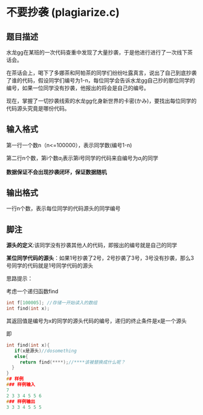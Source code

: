 # 不要抄袭 (plagiarize.c)

## 题目描述

水龙gg在某班的一次代码查重中发现了大量抄袭，于是他进行进行了一次线下茶话会。

在茶话会上，喝下了多娜茶和阿帕茶的同学们纷纷吐露真言，说出了自己到底抄袭了谁的代码，假设同学们编号为1-n，每位同学会告诉水龙gg自己抄的那位同学的编号，如果一位同学没有抄袭，他报出的将会是自己的编号。

现在，掌握了一切抄袭线索的水龙gg化身新世界的卡密(かみ)，要找出每位同学的代码源头究竟是哪份代码。

## 输入格式

第一行一个数n（n<=100000），表示同学数(编号1-n)

第二行n个数，第i个数$a_i$表示第i号同学的代码来自编号为$a_i$的同学

**数据保证不会出现抄袭闭环，保证数据随机**

## 输出格式

一行n个数，表示每位同学的代码源头的同学编号

## 脚注

**源头的定义**:该同学没有抄袭其他人的代码，即报出的编号就是自己的同学

**某位同学代码的源头**：如果1号抄袭了2号，2号抄袭了3号，3号没有抄袭，那么3号同学的代码就是1号同学代码的源头

思路提示：

考虑一个递归函数find

```cpp
int f[100005]; //存储一开始读入的数组
int find(int x);
```

其返回值是编号为x的同学的源头代码的编号，递归的终止条件是x是一个源头

即

```cpp
int find(int x){
   if(x是源头)//dosomething
   else{
     return find(****);//****该被替换成什么呢？
  }
}
## 样例
### 样例输入
7
2 3 3 4 5 5 6
### 样例输出
3 3 3 4 5 5 5

